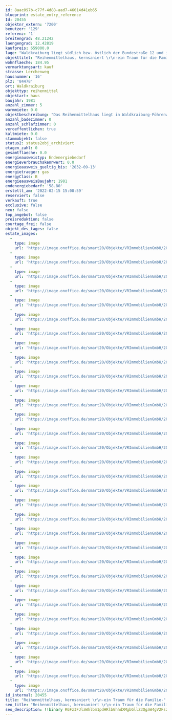```yaml
---
id: 8aac097b-c77f-4d88-aad7-46014d41eb65
blueprint: estate_entry_reference
Id: 20455
objektnr_extern: '7200'
benutzer: '129'
referenz: '1'
breitengrad: 48.21242
laengengrad: 12.42819
kaufpreis: 659000.0
lage: "Waldkraiburg liegt südlich bzw. östlich der Bundestraße 12 und ist seit der Fertigstellung der A 94 über die Anschlussstelle Nr. 18 an die A 94 angebunden. Als weitere wichtige regionale Verbindungsstraßen sind die Staatsstraßen 2352 und 2091 vorhanden.\r\n\r\nEin direkter Anschlussmöglichkeit an das Bahnstreckennetz ist über den Bahnhof der Stadt Waldkraiburg gegeben.\r\n\r\nÖffentliche Busverbindungen sind im Stadtnetz und zu der Kreisstadt Mühldorf und den Gemeinden gegeben.\r\n\r\nWaldkraiburg liegt im bayerischen Alpenvorland, etwa zehn Kilometer südwestliche der Kreisstadt Mühldorf auf den Achsen München-Salzburg und Landshut-Rosenheim \r\n\r\nDie umliegenden Gemeinden sind Aschau, Jettenbach, Kraiburg, Polling, Mühldorf, Ampfing und Heldenstein. Die Entfernungen zur Kreisstadt Mühldorf beträgt rd. 14 km. Die Entfernungen zur Landeshauptstadt München (Stadtmitte) beträgt rd. 71 km.\r\n\r\nIn Waldkraiburg sind Chemiebetrieb, Betriebe des Maschinenbaues, der Kunststoff- und gummiverarbeitenden Industrie zu finden. Des weiteren ist produzierendes Gewerbe, Handel und Verkehr, Bau- und verarbeitendes Gewerbe vorhanden. \r\n\r\nAktuell hat Waldkraiburg rd. 24.500 Einwohner.\r\n\r\nDas Verkaufsobjekt liegt im Stadteil Waldkraiburg-Föhrenwinkel in ruhiger, sehr guter und beliebter Wohnlage. Der Stadtteil-Föhrenwinkel ist ein Paradies speziell für Familien mit Kindern. Die Entfernung zum Stadtzentrum beträgt rd. 2,2 km (Luftlinie)."
objekttitel: "Reihenmittelhaus, kernsaniert \r\n-ein Traum für die Familie-"
wohnflaeche: 184.95
vermarktungsart: kauf
strasse: Lerchenweg
hausnummer: '16'
plz: '84478'
ort: Waldkraiburg
objekttyp: reihenmittel
objektart: haus
baujahr: 1981
anzahl_zimmer: 5
warmmiete: 0.0
objektbeschreibung: "Das Reihenmittelhaus liegt in Waldkraiburg-Föhrenwinkel in ruhiger, sehr guter und beliebter Wohnlage. Der Stadtteil Föhrenwinkel ist ein Paradies speziell für Familien mit Kindern und Naturliebhaber.\r\n\r\nDas Anwesen wurde im Jahre 1981 in massiver Bauausführung errichtet und hat die klassische Raumaufteilung eines Reihenhauses. Das Haus wurde in den letzte Monaten von Fachhandwerksbetrieben aus der Region renoviert und modernisiert und befindet sich in einem sehr guten und fast Neubau ähnlichem Zustand. Besonders die sehr hochwertig renovierten Bäder (Masterbad/DG +Bad/OG) und die verwendeten Materialien in Verbindung mit den großzügigen Wohnflächen geben dem Haus einen besonderen Flair und Wohngefühl.\r\n\r\nEs stehen folgende Flächen zur Verfügung:\r\n\r\nA) Erdgeschoss Wohnfläche\r\n\r\n- Windfang, rd. 4,50 m²\r\n- Flur, rd. 4,50 m²\r\n- Wohnen/Essen/Kochen, rd. 47,50  m²\r\n- Terrasse (1/2 Ansatz), rd. 10,00 m²\r\nSumme rd. 66,50 m²\r\n\r\nB) Obergeschoss Wohnfläche\r\n\r\n- Flur, rd. 4,50 m²\r\n- Bad 1 (Fenster, Wanne), rd. 4,50 m²\r\n- Kind 1, rd. 12,50 m²\r\n- Schlafen, rd. 22,00 m²\r\n- Kind 2, rd. 12,50 m²\r\n- Balkon (1/2 Ansatz), rd. 4,00 m²\r\nSumme rd. 60,00 m²\r\n\r\nC) Dachgeschoss Wohnfläche\r\n\r\n- Flur, rd. 6,50 m²\r\n- Elternzimmer, rd. 24,50 m²\r\n- Masterbad, rd. 9,50 m²\r\nSumme rd. 40,50 m²\r\n\r\n\r\n\r\nD) Kellergeschoss Wohnfläche\r\n\r\n- Hobbyraum (Ansatz 1/2), rd. 10,50 m²\r\n- Flur, rd. 6,50 m²\r\nSumme rd. 17,00 m²\r\n\r\nWohnflächensumme A) + B) + C) +D) rd. 184,00 m²\r\n\r\nE) Kellergeschoss Nutzfläche\r\n  \r\n- Vorräte, rd. 12,00 m²\r\n- Heizraum, rd. 14,50 m²\r\n- Waschraum, rd. 5,00 m²\r\nSumme E) Nutzfläche 31,50 m²\r\n\r\nF)  Einzelgarage im Garagenhof, zusätzlicher Kfz-Stellplatz von dem Haus ist möglich\r\n\r\nAls Auszug aus den durchgeführten Renovierungs-/Modernisierungsarbeiten sind zu nennen:\r\n\r\n- Fassadenarbeiten, Außenanstrich, Verputzarbeiten, Balkon, Geländer und  Eingangsbereich Anstrichsarbeiten\r\n- Dachgeschoss, neue Dämmung und Trockenbau, Aufarbeitung Querbalken, vier neue Dachflächenfenster\r\n- Haus-Elektrik, neue Elektroverteilung, Absicherung, neue Lichtschalter, Steckdosen, Medienboxen und Lichtkonzept im gesamten Haus mit Einbauspots\r\n- Neugestaltung Grundrisse EG und DG \r\n- Trockenbau, Verkofferungen im gesamten Haus\r\n- Sanitär & Heizung, Neuinstallation mit Verrohrung in WC und 2 Bädern (inkl. Fußbodenheizung), Neuinstallation Hybridheizung (Solarthermie und Gas), Rückbau Bad im KG zu Wasch- und Trockenraum, Tausch aller Heizkörper\r\n- Fußböden, Bodenaufbau im gesamten Haus, Landhausdiele (22 cm) im Wohn-/Essbereich, 1. OG und DG,\r\nFließen im WC, 2 Bäder und Keller\r\n- Innenwände, Verputzarbeiten und Malerarbeiten in allen Räumen\r\n- Fenster & Türen, Tausch sämtlicher Fenster, Türen, Rolläden\r\n- Treppenhaus, Aufarbeitung Treppe\r\n- Außenanlagen, Neuanlage Terrasse, Rohdungsarbeiten, Aufarbeitung Eingangsbereich, inkl. Mauer Abdichtung und Neugestaltung Außenabgang zu Keller\r\n\r\nDas Haus ist mit Ausnahme der Gartenanlage komplett fertiggestellt und kann sofort bezogen werden.\r\nGerne zeigen wir Ihnen das Objekt in einem unverbindlichen Besichtigungstermin und informieren Sie über weitere Details."
anzahl_badezimmer: 0
anzahl_schlafzimmer: 0
veroeffentlichen: true
kaltmiete: 0.0
stammobjekt: false
status2: status2obj_archiviert
etagen_zahl: 0
gesamtflaeche: 0.0
energieausweistyp: Endenergiebedarf
energieverbrauchskennwert: 0.0
energieausweis_gueltig_bis: '2032-09-13'
energietraeger: gas
energyClass: B
energieausweisBaujahr: 1981
endenergiebedarf: '58.80'
erstellt_am: '2022-02-15 15:08:59'
reserviert: false
verkauft: true
exclusive: false
neu: false
top_angebot: false
preisreduktion: false
courtage_frei: false
objekt_des_tages: false
estate_images:
  -
    type: image
    url: 'https://image.onoffice.de/smart20/Objekte/VRImmobilienGmbH/20455/c2e04bce-cbb6-4d21-8d92-56126d6de210.jpg'
  -
    type: image
    url: 'https://image.onoffice.de/smart20/Objekte/VRImmobilienGmbH/20455/be835652-ec26-43dd-9548-5de356427fc7.jpg'
  -
    type: image
    url: 'https://image.onoffice.de/smart20/Objekte/VRImmobilienGmbH/20455/a5c229df-6c59-4fc4-8bd8-4a3f091cb230.jpg'
  -
    type: image
    url: 'https://image.onoffice.de/smart20/Objekte/VRImmobilienGmbH/20455/45a91ce4-ba03-47fd-a1f3-458d0380dde5.jpg'
  -
    type: image
    url: 'https://image.onoffice.de/smart20/Objekte/VRImmobilienGmbH/20455/e0a971fb-0c65-4b1b-aa06-9228800848b1.jpg'
  -
    type: image
    url: 'https://image.onoffice.de/smart20/Objekte/VRImmobilienGmbH/20455/7b6500f9-a820-4581-8779-ede22e158fed.jpg'
  -
    type: image
    url: 'https://image.onoffice.de/smart20/Objekte/VRImmobilienGmbH/20455/363148ac-fd60-44c0-8c3f-e6f38ac5b501.jpg'
  -
    type: image
    url: 'https://image.onoffice.de/smart20/Objekte/VRImmobilienGmbH/20455/f7d53bcf-4f32-4400-b884-cc3a62b3603e.jpg'
  -
    type: image
    url: 'https://image.onoffice.de/smart20/Objekte/VRImmobilienGmbH/20455/e40d6b4f-c4ac-40c5-ad7b-2b710d4d73e7.jpg'
  -
    type: image
    url: 'https://image.onoffice.de/smart20/Objekte/VRImmobilienGmbH/20455/44588091-70fd-4c72-adf6-3df5a9e68b30.jpg'
  -
    type: image
    url: 'https://image.onoffice.de/smart20/Objekte/VRImmobilienGmbH/20455/fa87b3b4-9b3d-463b-a003-67cde4a69c43.jpg'
  -
    type: image
    url: 'https://image.onoffice.de/smart20/Objekte/VRImmobilienGmbH/20455/11612068-2de3-49aa-a75d-94fc70b9b4e6.jpg'
  -
    type: image
    url: 'https://image.onoffice.de/smart20/Objekte/VRImmobilienGmbH/20455/0bf0f5b7-355a-4e4a-ab35-86b1af06fc19.jpg'
  -
    type: image
    url: 'https://image.onoffice.de/smart20/Objekte/VRImmobilienGmbH/20455/4946f3bc-c789-4e85-af92-4078d280c932.jpg'
  -
    type: image
    url: 'https://image.onoffice.de/smart20/Objekte/VRImmobilienGmbH/20455/5469b454-d5c8-41af-8181-6cea5c38dc53.jpg'
  -
    type: image
    url: 'https://image.onoffice.de/smart20/Objekte/VRImmobilienGmbH/20455/b64abaac-b4ed-4808-b5a5-74be59676fba.jpg'
  -
    type: image
    url: 'https://image.onoffice.de/smart20/Objekte/VRImmobilienGmbH/20455/960468f4-d30f-46cf-86e8-17635cdd28c9.jpg'
  -
    type: image
    url: 'https://image.onoffice.de/smart20/Objekte/VRImmobilienGmbH/20455/a689cf4a-195d-452a-a166-b748aa28d227.jpg'
  -
    type: image
    url: 'https://image.onoffice.de/smart20/Objekte/VRImmobilienGmbH/20455/e9096e62-cfe6-4e99-9014-e6e0b8ada501.jpg'
  -
    type: image
    url: 'https://image.onoffice.de/smart20/Objekte/VRImmobilienGmbH/20455/174d772d-06ef-4df4-9a15-dffc399af74f.jpg'
  -
    type: image
    url: 'https://image.onoffice.de/smart20/Objekte/VRImmobilienGmbH/20455/72ceb655-d2f2-4bcd-9085-23449ebb0d69.jpg'
  -
    type: image
    url: 'https://image.onoffice.de/smart20/Objekte/VRImmobilienGmbH/20455/9b96092f-4be7-4096-895e-cc00794a6bef.jpg'
  -
    type: image
    url: 'https://image.onoffice.de/smart20/Objekte/VRImmobilienGmbH/20455/b9dc8d6f-93fe-48a7-998a-1519a3f1b6bb.jpg'
  -
    type: image
    url: 'https://image.onoffice.de/smart20/Objekte/VRImmobilienGmbH/20455/76d25770-5899-4bdc-837c-71fef6460526.jpg'
  -
    type: image
    url: 'https://image.onoffice.de/smart20/Objekte/VRImmobilienGmbH/20455/e630309a-0f55-4536-ac78-58bbd1a9b41a.jpg'
  -
    type: image
    url: 'https://image.onoffice.de/smart20/Objekte/VRImmobilienGmbH/20455/a6fd8e33-0104-4840-9c41-d8a1872d15bf.jpg'
  -
    type: image
    url: 'https://image.onoffice.de/smart20/Objekte/VRImmobilienGmbH/20455/da7aca9f-0106-4fb2-ba68-1a38870e90d8.jpg'
  -
    type: image
    url: 'https://image.onoffice.de/smart20/Objekte/VRImmobilienGmbH/20455/35e9e50b-1f1e-4b34-b5f2-a9ccd4b9ff82.jpg'
  -
    type: image
    url: 'https://image.onoffice.de/smart20/Objekte/VRImmobilienGmbH/20455/a3872621-112b-4cd5-9b02-299f72a8c47a.jpg'
  -
    type: image
    url: 'https://image.onoffice.de/smart20/Objekte/VRImmobilienGmbH/20455/5a5b6e8d-bef0-4262-8702-04ef0b7a6138.jpg'
  -
    type: image
    url: 'https://image.onoffice.de/smart20/Objekte/VRImmobilienGmbH/20455/f0b96caa-a856-4d27-85db-800a602a4bb9.jpg'
  -
    type: image
    url: 'https://image.onoffice.de/smart20/Objekte/VRImmobilienGmbH/20455/497be907-82a6-4fa4-9899-1bac661cac57.jpg'
id_internal: 20455
title: "Reihenmittelhaus, kernsaniert \r\n-ein Traum für die Familie-"
seo_title: "Reihenmittelhaus, kernsaniert \r\n-ein Traum für die Familie-"
seo_description: !!binary RGFzIFJlaWhlbm1pdHRlbGhhdXMgbGllZ3QgaW4gV2FsZGtyYWlidXJnLUbDtmhyZW53aW5rZWwgaW4gcnVoaWdlciwgc2VociBndXRlciB1bmQgYmVsaWVidGVyIFdvaG5sYWdlLiBEZXIgU3RhZHR0ZWlsIEbDtmhyZW53aW5rZWwgaXN0IGVpbiBQYXJhZGllcyBzcGV6aWVsbCBmww==
---
```

